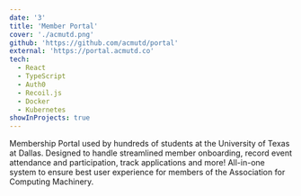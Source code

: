 ```yaml
---
date: '3'
title: 'Member Portal'
cover: './acmutd.png'
github: 'https://github.com/acmutd/portal'
external: 'https://portal.acmutd.co'
tech:
  - React
  - TypeScript
  - Auth0
  - Recoil.js
  - Docker
  - Kubernetes
showInProjects: true
---
```


Membership Portal used by hundreds of students at the University of Texas at Dallas. Designed to handle streamlined member onboarding, record event attendance and participation, track applications and more! All-in-one system to ensure best user experience for members of the Association for Computing Machinery.
